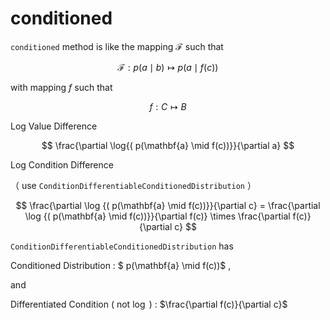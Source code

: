 # conditioned

`conditioned` method is like the mapping $\mathcal{F}$ such that

$$
  \mathcal{F}: p(a \mid b) \mapsto p(a \mid f(c))
$$

with mapping $f$ such that

$$
  f: C \mapsto B
$$

Log Value Difference

$$
  \frac{\partial \log{( p(\mathbf{a} \mid f(c))}}{\partial a}
$$

Log Condition Difference

（ use `ConditionDifferentiableConditionedDistribution` ）

$$
 \frac{\partial \log {( p(\mathbf{a} \mid f(c))}}{\partial c} =  \frac{\partial \log {( p(\mathbf{a} \mid f(c))}}{\partial f(c)} \times \frac{\partial f(c)}{\partial c}
$$

`ConditionDifferentiableConditionedDistribution` has 

Conditioned Distribution : $ p(\mathbf{a} \mid f(c))$ ,

and 

Differentiated Condition ( not $\log$ ) : $\frac{\partial f(c)}{\partial c}$
